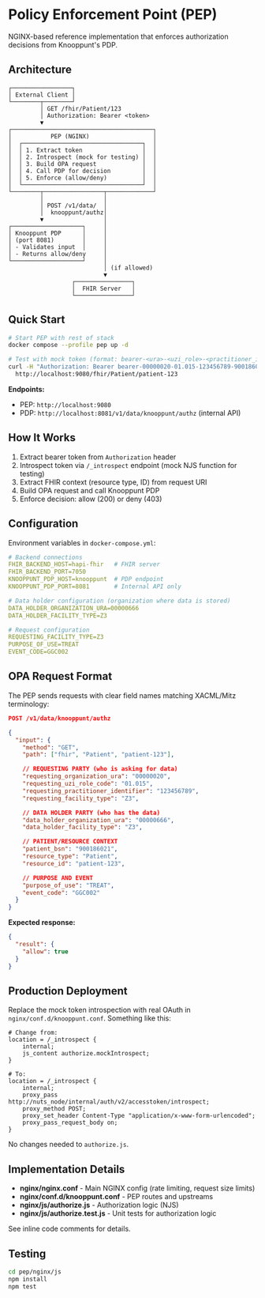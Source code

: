 # Policy Enforcement Point (PEP)

NGINX-based reference implementation that enforces authorization decisions from Knooppunt's PDP.

## Architecture

```
┌─────────────────┐
│ External Client │
└────────┬────────┘
         │ GET /fhir/Patient/123
         │ Authorization: Bearer <token>
         ▼
┌────────────────────────────────────────┐
│           PEP (NGINX)                  │
│  ┌──────────────────────────────────┐  │
│  │ 1. Extract token                 │  │
│  │ 2. Introspect (mock for testing) │  │
│  │ 3. Build OPA request             │  │
│  │ 4. Call PDP for decision         │  │
│  │ 5. Enforce (allow/deny)          │  │
│  └──────────────────────────────────┘  │
└────────┬─────────────────┬─────────────┘
         │                 │
         │ POST /v1/data/  │
         │  knooppunt/authz│
         ▼                 │
┌────────────────────┐     │
│ Knooppunt PDP      │     │
│ (port 8081)        │     │
│ - Validates input  │     │
│ - Returns allow/deny     │
└────────────────────┘     │
                           │ (if allowed)
                           ▼
                  ┌────────────────┐
                  │  FHIR Server   │
                  └────────────────┘
```

## Quick Start

```bash
# Start PEP with rest of stack
docker compose --profile pep up -d

# Test with mock token (format: bearer-<ura>-<uzi_role>-<practitioner_id>-<bsn>)
curl -H "Authorization: Bearer bearer-00000020-01.015-123456789-900186021" \
  http://localhost:9080/fhir/Patient/patient-123
```

**Endpoints:**
- PEP: `http://localhost:9080`
- PDP: `http://localhost:8081/v1/data/knooppunt/authz` (internal API)

## How It Works

1. Extract bearer token from `Authorization` header
2. Introspect token via `/_introspect` endpoint (mock NJS function for testing)
3. Extract FHIR context (resource type, ID) from request URI
4. Build OPA request and call Knooppunt PDP
5. Enforce decision: allow (200) or deny (403)

## Configuration

Environment variables in `docker-compose.yml`:

```yaml
# Backend connections
FHIR_BACKEND_HOST=hapi-fhir   # FHIR server
FHIR_BACKEND_PORT=7050
KNOOPPUNT_PDP_HOST=knooppunt  # PDP endpoint
KNOOPPUNT_PDP_PORT=8081       # Internal API only

# Data holder configuration (organization where data is stored)
DATA_HOLDER_ORGANIZATION_URA=00000666
DATA_HOLDER_FACILITY_TYPE=Z3

# Request configuration
REQUESTING_FACILITY_TYPE=Z3
PURPOSE_OF_USE=TREAT
EVENT_CODE=GGC002
```

## OPA Request Format

The PEP sends requests with clear field names matching XACML/Mitz terminology:

```json
POST /v1/data/knooppunt/authz

{
  "input": {
    "method": "GET",
    "path": ["fhir", "Patient", "patient-123"],

    // REQUESTING PARTY (who is asking for data)
    "requesting_organization_ura": "00000020",
    "requesting_uzi_role_code": "01.015",
    "requesting_practitioner_identifier": "123456789",
    "requesting_facility_type": "Z3",

    // DATA HOLDER PARTY (who has the data)
    "data_holder_organization_ura": "00000666",
    "data_holder_facility_type": "Z3",

    // PATIENT/RESOURCE CONTEXT
    "patient_bsn": "900186021",
    "resource_type": "Patient",
    "resource_id": "patient-123",

    // PURPOSE AND EVENT
    "purpose_of_use": "TREAT",
    "event_code": "GGC002"
  }
}
```

**Expected response:**
```json
{
  "result": {
    "allow": true
  }
}
```

## Production Deployment

Replace the mock token introspection with real OAuth in `nginx/conf.d/knooppunt.conf`. Something like this:

```nginx
# Change from:
location = /_introspect {
    internal;
    js_content authorize.mockIntrospect;
}

# To:
location = /_introspect {
    internal;
    proxy_pass http://nuts_node/internal/auth/v2/accesstoken/introspect;
    proxy_method POST;
    proxy_set_header Content-Type "application/x-www-form-urlencoded";
    proxy_pass_request_body on;
}
```

No changes needed to `authorize.js`.

## Implementation Details

- **nginx/nginx.conf** - Main NGINX config (rate limiting, request size limits)
- **nginx/conf.d/knooppunt.conf** - PEP routes and upstreams
- **nginx/js/authorize.js** - Authorization logic (NJS)
- **nginx/js/authorize.test.js** - Unit tests for authorization logic

See inline code comments for details.

## Testing

```bash
cd pep/nginx/js
npm install
npm test
```
